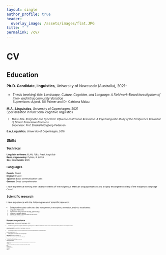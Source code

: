 ```yaml
---
layout: single
author_profile: true
header:
  overlay_image: /assets/images/flat.JPG
title: " "
permalink: /cv/
---
```


# CV

## Education

<small> **Ph.D. Candidate, linguistics**, University of Newcastle (Australia), 2021-  

* <small> Thesis (working) title: *Landscape, Culture, Cognition, and Language: A Fieldwork-Based Investigation of Inter- and Intracommunity Variation*   
Supervisors: A/prof. Bill Palmer and Dr. Catriona Malau </small>

<small> **M.A., Linguistics**, University of Copenhagen, 2021    
Specialization in functional cognitive linguistics  

* <small> Thesis title: *Pragmatic and Synctactic Influence on Pronoun Resolution: A Psycholinguistic Study of the Coreference Resolution of Danish Possessive Pronouns*  
Supervisor: Prof. Elisabeth Engberg-Pedersen </small>

<small> **B.A, Linguistics**, University of Copenhagen, 2018  

## Skills

### Technical

<small>**Linguistic software:** ELAN, FLEx, Praat, AegisSub </small>  
<small>**Basic programming:** Python, R, LaTeX </small>  
<small>**Geo-information:** QGIS</small>  

### Languages

<small>**Danish:**	Fluent</small>  
<small>**English:**	Fluent</small>  
<small>**Spanish:**	Basic communication skills</small>  
<small>**German:**	Good comprehension</small>  

<small>I have experience working with several varieties of the Indigenous Mexican language Nahuatl and a highly endangered variety of the Indigenous language Otomí.</small>

### Scientific research

<small> I have experience with the following areas of scientific research:
* <small> Data pipelines (data collection, data management, transcription, annotation, analysis, visualisation)
* <small> Linguistic Fieldwork
* <small> Experimental design (mouse-tracking, eye-tracking)
* <small> Production of elicitation materials
* <small> Instructing team members in specialised software and data collection
* <small> Public presentation, academic publication

## Research experience

<small> **Research Intern**, University of Copenhagen, 2020  

* <small> Researching linguistic and cognitive preferences regarding the use of different orientational systems in two varieties of Nahuatl as part of the Nahuatl Space Project. </small>

<small> **Student assistant**, IT-university of Copenhagen, 2018-2020  

* <small> Annotating linguistic material for a Danish treebank project, and I writing annotation guidelines for future annotators. </small>

<small> **Student Assistant**, MIRSK, 2018  

* <small> Annotating linguistic data for automatic speech-processing software. </small>

<small> **Student Assistant**, University of Copenhagen, 2017  

* <small> Collecting and processing data for a project on the vocabulary of 5th graders. </small>

<small> **Research Assistant**, Linguistic Fieldwork, 2017  

* <small> Documentation of the highly endangered language Acazulco Otomí in Mexico. </small>

## Teaching experience

<small> **Sprogliga**, 2017-2019  

* <small> I have been responsible for teaching general linguistics and problem solving to Danish high schoolers to prepare them for participation in the IOL (International Linguistics Olympiad). </small>

<small> **TalentCampDK**, 2016-2019  
* <small> I have been responsible for planning and teaching various courses in a broad range of linguistic subjects. TalentCampDK is an educational offer for gifted 7-9th grade students. </small>

## Grants

<small> **Frøken Maria Månssons legat**, 2020
* <small> Travel grant to fund fieldwork in Mexico (10.000 DKK)

<small> **Københavns Universitets Internationaliseringsstipendium**, 2017
* <small> Travel grant for exchange studies at University of California (8.000 DKK), not utilised

## Professional memberships

<small> **Australian Linguistics Society,** 2021-

<small> **The Linguistic Circle of Copenhagen,** 2015-

<small> **The Society for the Study of the Indigenous Languages of the Americas,** 2020-2021

## Posts of responsibility

<small> **Member of quota 2-admission committee, Linguistics,** University of Copenhagen, 2020

<small> **Team Leader for the Danish IOL (International Linguistics Olympiad) team,** 2017-2020

<small> **Member of committee, the Linguistic Circle of Copenhagen,** 2016-2020

<small> **Member of organising committee, Sprogvidenskabelig Studenterkonference,** 2016-2020

<small> **Chairman, linguistic Student Council, University of Copenhagen,** 2016-2019
